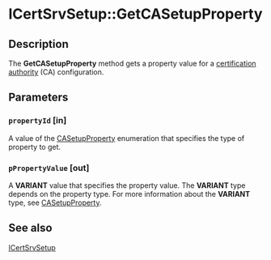 # ICertSrvSetup::GetCASetupProperty

## Description

The **GetCASetupProperty** method gets a property value for a [certification authority](https://learn.microsoft.com/windows/desktop/SecGloss/c-gly) (CA) configuration.

## Parameters

### `propertyId` [in]

A value of the [CASetupProperty](https://learn.microsoft.com/windows/win32/api/casetup/ne-casetup-casetupproperty) enumeration that specifies the type of property to get.

### `pPropertyValue` [out]

A **VARIANT** value that specifies the property value. The **VARIANT** type depends on the property type. For more information about the **VARIANT** type, see [CASetupProperty](https://learn.microsoft.com/windows/win32/api/casetup/ne-casetup-casetupproperty).

## See also

[ICertSrvSetup](https://learn.microsoft.com/windows/desktop/api/casetup/nn-casetup-icertsrvsetup)